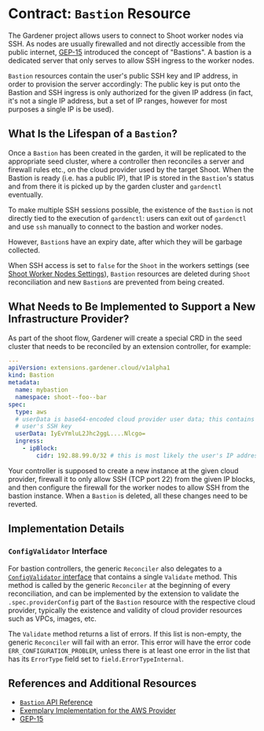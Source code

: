 # Contract: `Bastion` Resource

The Gardener project allows users to connect to Shoot worker nodes via SSH. As nodes are usually firewalled and not directly accessible from the public internet, [GEP-15](../proposals/15-manage-bastions-and-ssh-key-pair-rotation.md) introduced the concept of "Bastions". A bastion is a dedicated server that only serves to allow SSH ingress to the worker nodes.

`Bastion` resources contain the user's public SSH key and IP address, in order to provision the server accordingly: The public key is put onto the Bastion and SSH ingress is only authorized for the given IP address (in fact, it's not a single IP address, but a set of IP ranges, however for most purposes a single IP is be used).

## What Is the Lifespan of a `Bastion`?

Once a `Bastion` has been created in the garden, it will be replicated to the appropriate seed cluster, where a controller then reconciles a server and firewall rules etc., on the cloud provider used by the target Shoot. When the Bastion is ready (i.e. has a public IP), that IP is stored in the `Bastion`'s status and from there it is picked up by the garden cluster and `gardenctl` eventually.

To make multiple SSH sessions possible, the existence of the `Bastion` is not directly tied to the execution of `gardenctl`: users can exit out of `gardenctl` and use `ssh` manually to connect to the bastion and worker nodes.

However, `Bastion`s have an expiry date, after which they will be garbage collected.

When SSH access is set to `false` for the `Shoot` in the workers settings (see [Shoot Worker Nodes Settings](../usage/shoot_settings/shoot_workers_settings.md)), `Bastion` resources are deleted during `Shoot` reconciliation and new `Bastion`s are prevented from being created.

## What Needs to Be Implemented to Support a New Infrastructure Provider?

As part of the shoot flow, Gardener will create a special CRD in the seed cluster that needs to be reconciled by an extension controller, for example:

```yaml
---
apiVersion: extensions.gardener.cloud/v1alpha1
kind: Bastion
metadata:
  name: mybastion
  namespace: shoot--foo--bar
spec:
  type: aws
  # userData is base64-encoded cloud provider user data; this contains the
  # user's SSH key
  userData: IyEvYmluL2Jhc2ggL....Nlcgo=
  ingress:
    - ipBlock:
        cidr: 192.88.99.0/32 # this is most likely the user's IP address
```

Your controller is supposed to create a new instance at the given cloud provider, firewall it to only allow SSH (TCP port 22) from the given IP blocks, and then configure the firewall for the worker nodes to allow SSH from the bastion instance. When a `Bastion` is deleted, all these changes need to be reverted.

## Implementation Details

### `ConfigValidator` Interface

For bastion controllers, the generic `Reconciler` also delegates to a [`ConfigValidator` interface](../../extensions/pkg/controller/bastion/configvalidator.go) that contains a single `Validate` method. This method is called by the generic `Reconciler` at the beginning of every reconciliation, and can be implemented by the extension to validate the `.spec.providerConfig` part of the `Bastion` resource with the respective cloud provider, typically the existence and validity of cloud provider resources such as VPCs, images, etc.

The `Validate` method returns a list of errors. If this list is non-empty, the generic `Reconciler` will fail with an error. This error will have the error code `ERR_CONFIGURATION_PROBLEM`, unless there is at least one error in the list that has its `ErrorType` field set to `field.ErrorTypeInternal`.

## References and Additional Resources

* [`Bastion` API Reference](../api-reference/extensions.md#bastion)
* [Exemplary Implementation for the AWS Provider](https://github.com/gardener/gardener-extension-provider-aws/tree/master/pkg/controller/bastion)
* [GEP-15](../proposals/15-manage-bastions-and-ssh-key-pair-rotation.md)
